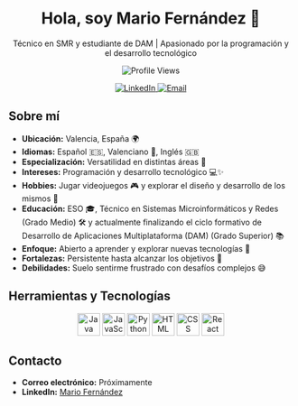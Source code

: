<h1 align="center">Hola, soy Mario Fernández 👋</h1>
<p align="center">Técnico en SMR y estudiante de DAM | Apasionado por la programación y el desarrollo tecnológico</p>

<p align="center">
    <img src="https://komarev.com/ghpvc/?username=mario-fernandez&style=plastic&color=blueviolet" alt="Profile Views"/>
</p>

<p align="center">
    <a href="https://www.linkedin.com/in/mario-fern%C3%A1ndez-9417502a1/" target="_blank">
        <img src="https://img.shields.io/static/v1?style=for-the-badge&message=LinkedIn&color=0A66C2&logo=LinkedIn&logoColor=FFFFFF&label=" alt="LinkedIn" />
    </a>
    <a href="mailto:PROXIMAMENTE" target="_blank">
        <img src="https://img.shields.io/static/v1?style=for-the-badge&message=Gmail&color=EA4335&logo=Gmail&logoColor=FFFFFF&label=" alt="Email" />
    </a>
</p>

## Sobre mí

- **Ubicación:** Valencia, España 🌍
- **Idiomas:** Español 🇪🇸, Valenciano 🏴, Inglés 🇬🇧
- **Especialización:** Versatilidad en distintas áreas 🔄
- **Intereses:** Programación y desarrollo tecnológico 💻✨
- **Hobbies:** Jugar videojuegos 🎮 y explorar el diseño y desarrollo de los mismos 🎨
- **Educación:** ESO 🎓, Técnico en Sistemas Microinformáticos y Redes (Grado Medio) 🛠️ y actualmente finalizando el ciclo formativo de Desarrollo de Aplicaciones Multiplataforma (DAM) (Grado Superior) 📚
- **Enfoque:** Abierto a aprender y explorar nuevas tecnologías 🚀
- **Fortalezas:** Persistente hasta alcanzar los objetivos 💪
- **Debilidades:** Suelo sentirme frustrado con desafíos complejos 😅

## Herramientas y Tecnologías

<p align="center">
    <img src="https://cdn.jsdelivr.net/gh/devicons/devicon/icons/java/java-original.svg" width="40" height="40" alt="Java" />
    <img src="https://cdn.jsdelivr.net/gh/devicons/devicon/icons/javascript/javascript-original.svg" width="40" height="40" alt="JavaScript" />
    <img src="https://cdn.jsdelivr.net/gh/devicons/devicon/icons/python/python-original.svg" width="40" height="40" alt="Python" />
    <img src="https://cdn.jsdelivr.net/gh/devicons/devicon/icons/html5/html5-original.svg" width="40" height="40" alt="HTML" />
    <img src="https://cdn.jsdelivr.net/gh/devicons/devicon/icons/css3/css3-plain-wordmark.svg" width="40" height="40" alt="CSS" />
    <img src="https://cdn.jsdelivr.net/gh/devicons/devicon/icons/react/react-original.svg" width="40" height="40" alt="React" />
</p>

## Contacto

- **Correo electrónico:** Próximamente
- **LinkedIn:** [Mario Fernández](https://www.linkedin.com/in/mario-fern%C3%A1ndez-9417502a1/)

<!-- Última edición: 18/01/2024 -->
